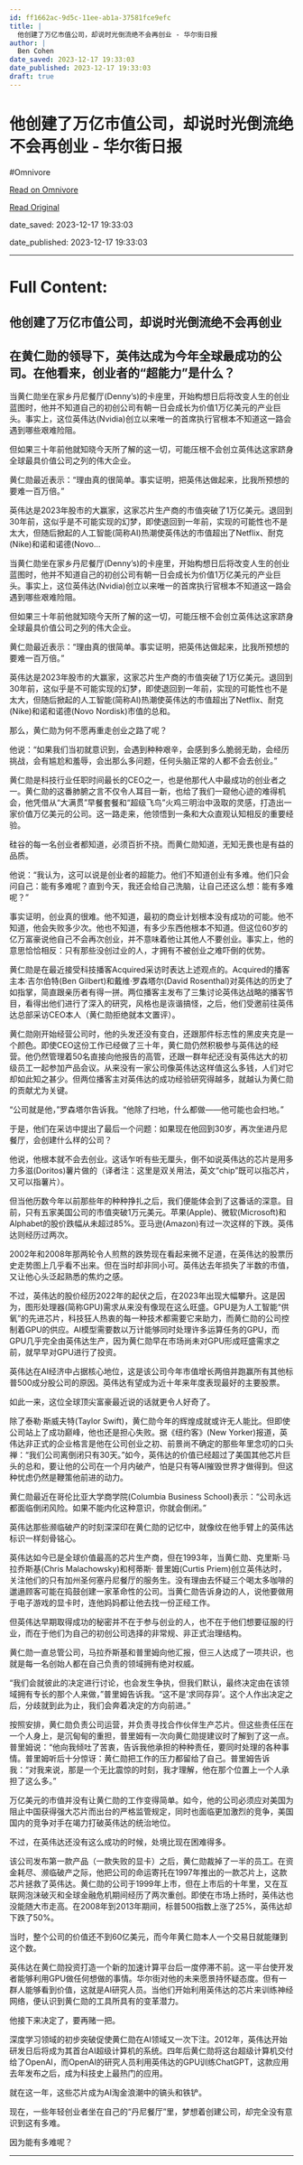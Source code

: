 ```yaml
---
id: ff1662ac-9d5c-11ee-ab1a-37581fce9efc
title: |
  他创建了万亿市值公司，却说时光倒流绝不会再创业 - 华尔街日报
author: |
  Ben Cohen
date_saved: 2023-12-17 19:33:03
date_published: 2023-12-17 19:33:03
draft: true
---
```


# 他创建了万亿市值公司，却说时光倒流绝不会再创业 - 华尔街日报
#Omnivore

[Read on Omnivore](https://omnivore.app/me/-18c7b28d8a8)

[Read Original](https://cn.wsj.com/amp/articles/%E4%BB%96%E5%88%9B%E5%BB%BA%E4%BA%86%E4%B8%87%E4%BA%BF%E5%B8%82%E5%80%BC%E5%85%AC%E5%8F%B8-%E5%8D%B4%E8%AF%B4%E6%97%B6%E5%85%89%E5%80%92%E6%B5%81%E7%BB%9D%E4%B8%8D%E4%BC%9A%E5%86%8D%E5%88%9B%E4%B8%9A-4dc684cd)

date_saved: 2023-12-17 19:33:03

date_published: 2023-12-17 19:33:03

--- 

# Full Content: 

##  他创建了万亿市值公司，却说时光倒流绝不会再创业

## 在黄仁勋的领导下，英伟达成为今年全球最成功的公司。在他看来，创业者的“超能力”是什么？

当黄仁勋坐在家乡丹尼餐厅(Denny’s)的卡座里，开始构想日后将改变人生的创业蓝图时，他并不知道自己的初创公司有朝一日会成长为价值1万亿美元的产业巨头。事实上，这位英伟达(Nvidia)创立以来唯一的首席执行官根本不知道这一路会遇到哪些艰难险阻。

但如果三十年前他就知晓今天所了解的这一切，可能压根不会创立英伟达这家跻身全球最具价值公司之列的伟大企业。

黄仁勋最近表示：“理由真的很简单。事实证明，把英伟达做起来，比我所预想的要难一百万倍。”

英伟达是2023年股市的大赢家，这家芯片生产商的市值突破了1万亿美元。退回到30年前，这似乎是不可能实现的幻梦，即使退回到一年前，实现的可能性也不是太大，但随后掀起的人工智能(简称AI)热潮使英伟达的市值超出了Netflix、耐克(Nike)和诺和诺德(Novo...

当黄仁勋坐在家乡丹尼餐厅(Denny’s)的卡座里，开始构想日后将改变人生的创业蓝图时，他并不知道自己的初创公司有朝一日会成长为价值1万亿美元的产业巨头。事实上，这位英伟达(Nvidia)创立以来唯一的首席执行官根本不知道这一路会遇到哪些艰难险阻。

但如果三十年前他就知晓今天所了解的这一切，可能压根不会创立英伟达这家跻身全球最具价值公司之列的伟大企业。

黄仁勋最近表示：“理由真的很简单。事实证明，把英伟达做起来，比我所预想的要难一百万倍。”

英伟达是2023年股市的大赢家，这家芯片生产商的市值突破了1万亿美元。退回到30年前，这似乎是不可能实现的幻梦，即使退回到一年前，实现的可能性也不是太大，但随后掀起的人工智能(简称AI)热潮使英伟达的市值超出了Netflix、耐克(Nike)和诺和诺德(Novo Nordisk)市值的总和。

那么，黄仁勋为何不愿再重走创业之路了呢？

他说：“如果我们当初就意识到，会遇到种种艰辛，会感到多么脆弱无助，会经历挑战，会有尴尬和羞辱，会出那么多问题，任何头脑正常的人都不会去创业。”

黄仁勋是科技行业任职时间最长的CEO之一，也是他那代人中最成功的创业者之一。黄仁勋的这番肺腑之言不仅令人耳目一新，也给了我们一窥他心迹的难得机会，他凭借从“大满贯”早餐套餐和“超级飞鸟”火鸡三明治中汲取的灵感，打造出一家价值万亿美元的公司。这一路走来，他领悟到一条和大众直观认知相反的重要经验。

硅谷的每一名创业者都知道，必须百折不挠。而黄仁勋知道，无知无畏也是有益的品质。

他说：“我认为，这可以说是创业者的超能力。他们不知道创业有多难。他们只会问自己：能有多难呢？直到今天，我还会给自己洗脑，让自己还这么想：能有多难呢？”

事实证明，创业真的很难。他不知道，最初的商业计划根本没有成功的可能。他不知道，他会失败多少次。他也不知道，有多少东西他根本不知道。但这位60岁的亿万富豪说他自己不会再次创业，并不意味着他让其他人不要创业。事实上，他的意思恰恰相反：只有那些没创过业的人，才拥有不被创业之难吓倒的优势。

黄仁勋是在最近接受科技播客Acquired采访时表达上述观点的。Acquired的播客主本·吉尔伯特(Ben Gilbert)和戴维·罗森塔尔(David Rosenthal)对英伟达的历史了如指掌，简直跟亲历者有得一拼。两位播客主发布了三集讨论英伟达战略的播客节目，看得出他们进行了深入的研究，风格也是诙谐搞怪，之后，他们受邀前往英伟达总部采访CEO本人（黄仁勋拒绝就本文置评）。

黄仁勋刚开始经营公司时，他的头发还没有变白，还跟那件标志性的黑皮夹克是一个颜色。即使CEO这份工作已经做了三十年，黄仁勋仍然积极参与英伟达的经营。他仍然管理着50名直接向他报告的高管，还跟一群年纪还没有英伟达大的初级员工一起参加产品会议。从来没有一家公司像英伟达这样值这么多钱，人们对它却如此知之甚少。但两位播客主对英伟达的成功经验研究得越多，就越认为黄仁勋的贡献尤为关键。

“公司就是他，”罗森塔尔告诉我。“他除了扫地，什么都做——他可能也会扫地。”

于是，他们在采访中提出了最后一个问题：如果现在他回到30岁，再次坐进丹尼餐厅，会创建什么样的公司？

他说，他根本就不会去创业。这话乍听有些无厘头，倒不如说英伟达的芯片是用多力多滋(Doritos)薯片做的（译者注：这里是双关用法，英文“chip”既可以指芯片，又可以指薯片）。

但当他历数今年以前那些年的种种挣扎之后，我们便能体会到了这番话的深意。目前，只有五家美国公司的市值突破1万元美元。苹果(Apple)、微软(Microsoft)和Alphabet的股价跌幅从未超过85%。亚马逊(Amazon)有过一次这样的下跌。英伟达则经历过两次。

2002年和2008年那两轮令人煎熬的跌势现在看起来微不足道，在英伟达的股票历史走势图上几乎看不出来。但在当时却非同小可。英伟达去年损失了半数的市值，又让他心头泛起熟悉的焦灼之感。

不过，英伟达的股价经历2022年的起伏之后，在2023年出现大幅攀升。这是因为，图形处理器(简称GPU)需求从来没有像现在这么旺盛。GPU是为人工智能“供氧”的先进芯片，科技狂人热衷的每一种技术都需要它来助力，而黄仁勋的公司控制着GPU的供应。AI模型需要数以万计能够同时处理许多运算任务的GPU，而GPU几乎完全由英伟达生产，因为黄仁勋早在市场尚未对GPU形成旺盛需求之前，就早早对GPU进行了投资。

英伟达在AI经济中占据核心地位，这是该公司今年市值增长两倍并跑赢所有其他标普500成分股公司的原因。英伟达有望成为近十年来年度表现最好的主要股票。

如此一来，这位全球顶尖富豪最近说的话就更令人好奇了。

除了泰勒·斯威夫特(Taylor Swift)，黄仁勋今年的辉煌成就或许无人能比。但即使公司站上了成功巅峰，他也还是担心失败。据《纽约客》(New Yorker)报道，英伟达非正式的企业格言是他在公司创业之初、前景尚不确定的那些年里念叨的口头禅：“我们公司离倒闭只有30天。”如今，英伟达的价值已经超过了美国其他芯片巨头的总和，要让他的公司在一个月内破产，怕是只有等AI摧毁世界才做得到。但这种忧虑仍然是鞭策他前进的动力。

黄仁勋最近在哥伦比亚大学商学院(Columbia Business School)表示：“公司永远都面临倒闭风险。如果不能内化这种意识，你就会倒闭。”

英伟达那些濒临破产的时刻深深印在黄仁勋的记忆中，就像纹在他手臂上的英伟达标识一样刻骨铭心。

英伟达如今已是全球价值最高的芯片生产商，但在1993年，当黄仁勋、克里斯·马拉乔斯基(Chris Malachowsky)和柯蒂斯· 普里姆(Curtis Priem)创立英伟达时，关注他们的只有加州圣何塞丹尼餐厅的服务生。没有理由去怀疑三个喝太多咖啡的邋遢顾客可能在捣鼓创建一家革命性的公司。当黄仁勋告诉身边的人，说他要做用于电子游戏的显卡时，连他妈妈都让他去找一份正经工作。

但英伟达早期取得成功的秘密并不在于参与创业的人，也不在于他们想要征服的行业，而在于他们为自己的初创公司选择的非常规、非正式治理结构。

黄仁勋一直总管公司，马拉乔斯基和普里姆向他汇报，但三人达成了一项共识，也就是每一名创始人都在自己负责的领域拥有绝对权威。

“我们会就彼此的决定进行讨论，也会发生争执，但我们默认，最终决定由在该领域拥有专长的那个人来做，”普里姆告诉我。“这不是‘求同存异’。这个人作出决定之后，分歧就到此为止，我们会奔着决定的方向前进。”

按照安排，黄仁勋负责公司运营，并负责寻找合作伙伴生产芯片。但这些责任压在一个人身上，是沉甸甸的重担，普里姆有一次向黄仁勋提建议时了解到了这一点。普里姆说：“他向我倾吐了苦衷，告诉我他承担的种种责任，要同时处理的各种事情。普里姆听后十分惊讶：黄仁勋把工作的压力都留给了自己。普里姆告诉我：“对我来说，那是一个无比震惊的时刻，我才理解，他在那个位置上一个人承担了这么多。”

万亿美元的市值并没有让黄仁勋的工作变得简单。如今，他的公司必须应对美国为阻止中国获得强大芯片而出台的严格监管规定，同时也面临更加激烈的竞争，美国国内的竞争对手在竭力打破英伟达的统治地位。

不过，在英伟达还没有这么成功的时候，处境比现在困难得多。

该公司发布第一款产品（一款失败的显卡）之后，黄仁勋裁掉了一半的员工。在资金耗尽、濒临破产之际，他把公司的命运寄托在1997年推出的一款芯片上，这款芯片拯救了英伟达。黄仁勋的公司于1999年上市，但在上市后的十年里，又在互联网泡沫破灭和全球金融危机期间经历了两次重创。即使在市场上扬时，英伟达也没能随大市走高。在2008年到2013年期间，标普500指数上涨了25%，英伟达却下跌了50%。

当时，整个公司的价值还不到60亿美元，而今年黄仁勋本人一个交易日就能赚到这个数。

英伟达在黄仁勋投资打造一个新的加速计算平台后一度停滞不前。这一平台使开发者能够利用GPU做任何想做的事情。华尔街对他的未来愿景持怀疑态度。但有一群人能够看到价值，这就是AI研究人员。当他们开始利用英伟达的芯片来训练神经网络，便认识到黄仁勋的工具所具有的变革潜力。

他接下来决定了，要再赌一把。

深度学习领域的初步突破促使黄仁勋在AI领域又一次下注。2012年，英伟达开始研发日后将成为其首台AI超级计算机的系统。四年后黄仁勋将这台超级计算机交付给了OpenAI，而OpenAI的研究人员利用英伟达的GPU训练ChatGPT，这款应用去年发布之后，成为科技史上最热门的应用。

就在这一年，这些芯片成为AI淘金浪潮中的镐头和铁铲。

现在，一些年轻创业者坐在自己的“丹尼餐厅”里，梦想着创建公司，却完全没有意识到这有多难。

因为能有多难呢？

---

